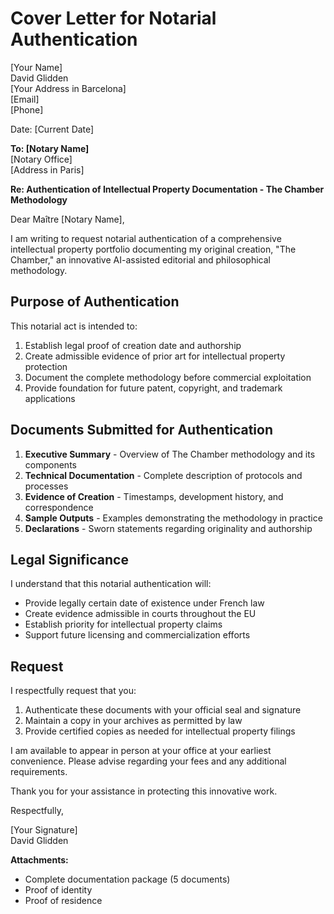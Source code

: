 # Cover Letter for Notarial Authentication

[Your Name]  
David Glidden  
[Your Address in Barcelona]  
[Email]  
[Phone]

Date: [Current Date]

**To: [Notary Name]**  
[Notary Office]  
[Address in Paris]

**Re: Authentication of Intellectual Property Documentation - The Chamber Methodology**

Dear Maître [Notary Name],

I am writing to request notarial authentication of a comprehensive intellectual property portfolio documenting my original creation, "The Chamber," an innovative AI-assisted editorial and philosophical methodology.

## Purpose of Authentication

This notarial act is intended to:
1. Establish legal proof of creation date and authorship
2. Create admissible evidence of prior art for intellectual property protection
3. Document the complete methodology before commercial exploitation
4. Provide foundation for future patent, copyright, and trademark applications

## Documents Submitted for Authentication

1. **Executive Summary** - Overview of The Chamber methodology and its components
2. **Technical Documentation** - Complete description of protocols and processes
3. **Evidence of Creation** - Timestamps, development history, and correspondence
4. **Sample Outputs** - Examples demonstrating the methodology in practice
5. **Declarations** - Sworn statements regarding originality and authorship

## Legal Significance

I understand that this notarial authentication will:
- Provide legally certain date of existence under French law
- Create evidence admissible in courts throughout the EU
- Establish priority for intellectual property claims
- Support future licensing and commercialization efforts

## Request

I respectfully request that you:
1. Authenticate these documents with your official seal and signature
2. Maintain a copy in your archives as permitted by law
3. Provide certified copies as needed for intellectual property filings

I am available to appear in person at your office at your earliest convenience. Please advise regarding your fees and any additional requirements.

Thank you for your assistance in protecting this innovative work.

Respectfully,

[Your Signature]  
David Glidden

**Attachments:**
- Complete documentation package (5 documents)
- Proof of identity
- Proof of residence